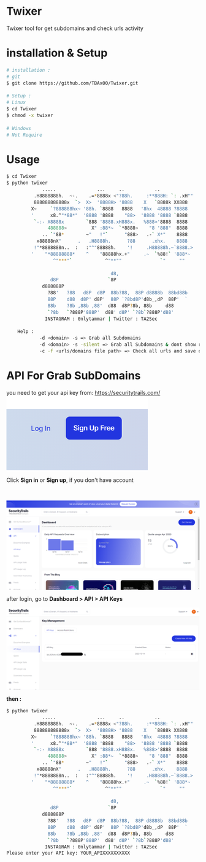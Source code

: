 # Twixer
Twixer tool for get subdomains and check urls activity

# installation & Setup

```bash
# installation :
# git
$ git clone https://github.com/TBAx00/Twixer.git

# Setup :
# Linux
$ cd Twixer
$ chmod -x twixer

# Windows
# Not Require
```

# Usage
```bash
$ cd Twixer
$ python twixer
             .....               ...     ..           ..
          .H8888888h.  ~-.    .=*8888x <"?88h.     :**888H: `: .xH""
          888888888888x  `>  X>  '8888H> '8888    X   `8888k XX888
         X~     `?888888hx~ '88h. `8888   8888   '8hx  48888 ?8888
         '      x8.^"*88*"  '8888 '8888    "88>  '8888 '8888 `8888
          `-:- X8888x        `888 '8888.xH888x.   %888>'8888  8888
               488888>         X" :88*~  `*8888>    "8 '888"  8888
             .. `"88*        ~"   !"`      "888>   .-` X*"    8888
           x88888nX"      .   .H8888h.      ?88      .xhx.    8888
          !"*8888888n..  :   :"^"88888h.    '!     .H88888h.~`8888.>
         '    "*88888888*    ^    "88888hx.+"     .~  `%88!` '888*~
                 ^"***"`            ^"**""              `"     ""

                                      d8,
                d8P                  `8P
             d888888P
               ?88'   ?88   d8P  d8P  88b?88,  88P d8888b  88bd88b
               88P    d88  d8P' d8P'  88P `?8bd8P'd8b_,dP  88P'  `
               88b    ?8b ,88b ,88'  d88  d8P?8b, 88b     d88
               `?8b   `?888P'888P'  d88' d8P' `?8b`?888P'd88'
              INSTAGRAM : 0nlytammar | Twitter : TA2Sec

    Help :
            -d <domain> -s => Grab all Subdomains
            -d <domain> -s -silent => Grab all Subdomains & dont show result
            -c -f <urls/domains file path> => Check all urls and save online urls
```
# API For Grab SubDomains

you need to get your api key from:
<a href="https://securitytrails.com/">https://securitytrails.com/</a></br>
<img align="center" src="https://raw.githubusercontent.com/TBAx00/Twixer/Images/Screenshot%202023-04-09%20005339.png"><br/>
<p>Click <b>Sign in</b> or <b>Sign up</b>, if you don't have account</p></br>

<img align="center" src="https://raw.githubusercontent.com/TBAx00/Twixer/Images/Screenshot%202023-04-09%20005409.png"><br/>
<p>after login, go to <b>Dashboard > API > API Keys</b></p>

<img align="center" src="https://raw.githubusercontent.com/TBAx00/Twixer/Images/Screenshot%202023-04-09%20005426.png"><br/>
<p><b>then :</b></p>

```bash
$ python twixer
             .....               ...     ..           ..
          .H8888888h.  ~-.    .=*8888x <"?88h.     :**888H: `: .xH""
          888888888888x  `>  X>  '8888H> '8888    X   `8888k XX888
         X~     `?888888hx~ '88h. `8888   8888   '8hx  48888 ?8888
         '      x8.^"*88*"  '8888 '8888    "88>  '8888 '8888 `8888
          `-:- X8888x        `888 '8888.xH888x.   %888>'8888  8888
               488888>         X" :88*~  `*8888>    "8 '888"  8888
             .. `"88*        ~"   !"`      "888>   .-` X*"    8888
           x88888nX"      .   .H8888h.      ?88      .xhx.    8888
          !"*8888888n..  :   :"^"88888h.    '!     .H88888h.~`8888.>
         '    "*88888888*    ^    "88888hx.+"     .~  `%88!` '888*~
                 ^"***"`            ^"**""              `"     ""

                                      d8,
                d8P                  `8P
             d888888P
               ?88'   ?88   d8P  d8P  88b?88,  88P d8888b  88bd88b
               88P    d88  d8P' d8P'  88P `?8bd8P'd8b_,dP  88P'  `
               88b    ?8b ,88b ,88'  d88  d8P?8b, 88b     d88
               `?8b   `?888P'888P'  d88' d8P' `?8b`?888P'd88'
              INSTAGRAM : 0nlytammar | Twitter : TA2Sec
Please enter your API key: YOUR_APIXXXXXXXXXX
```
